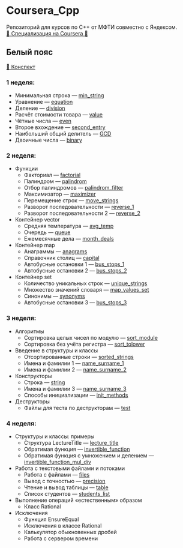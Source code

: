 # Coursera_Cpp
Репозиторий для курсов по C++ от МФТИ совместно с Яндексом.  
[🥋️ Специализация на Coursera 🥋️](https://www.coursera.org/specializations/c-plus-plus-modern-development)

## Белый пояс
[📔️ Конспект](https://github.com/r-vvch/Coursera_Cpp/tree/master/White_belt/conspectus "Перейти к расположению")
### 1 неделя:
- Минимальная строка — [min_string](https://github.com/r-vvch/Coursera_Cpp/tree/master/White_belt/1_week/min_string "Перейти к расположению")
- Уравнение — [equation](https://github.com/r-vvch/Coursera_Cpp/tree/master/White_belt/1_week/equation "Перейти к расположению")
- Деление — [division](https://github.com/r-vvch/Coursera_Cpp/tree/master/White_belt/1_week/division "Перейти к расположению")
- Расчёт стоимости товара — [value](https://github.com/r-vvch/Coursera_Cpp/tree/master/White_belt/1_week/value "Перейти к расположению")
- Чётные числа — [even](https://github.com/r-vvch/Coursera_Cpp/tree/master/White_belt/1_week/even "Перейти к расположению")
- Второе вхождение — [second_entry](https://github.com/r-vvch/Coursera_Cpp/tree/master/White_belt/1_week/second_entry "Перейти к расположению")
- Наибольший общий делитель — [GCD](https://github.com/r-vvch/Coursera_Cpp/tree/master/White_belt/1_week/GCD "Перейти к расположению")
- Двоичные числа — [binary](https://github.com/r-vvch/Coursera_Cpp/tree/master/White_belt/1_week/binary "Перейти к расположению")

### 2 неделя:
- Функции
    -  Факториал — [factorial](https://github.com/r-vvch/Coursera_Cpp/tree/master/White_belt/2_week/functions/factorial "Перейти к расположению")
    -  Палиндром — [palindrom](https://github.com/r-vvch/Coursera_Cpp/tree/master/White_belt/2_week/functions/palindrom "Перейти к расположению")
    -  Отбор палиндромов — [palindrom_filter](https://github.com/r-vvch/Coursera_Cpp/tree/master/White_belt/2_week/functions/palindrom_filter "Перейти к расположению")
    -  Максимизатор — [maximizer](https://github.com/r-vvch/Coursera_Cpp/tree/master/White_belt/2_week/functions/maximizer "Перейти к расположению")
    -  Перемещение строк — [move_strings](https://github.com/r-vvch/Coursera_Cpp/tree/master/White_belt/2_week/functions/move_strings "Перейти к расположению")
    -  Разворот последовательности — [reverse_1](https://github.com/r-vvch/Coursera_Cpp/tree/master/White_belt/2_week/functions/reverse_1 "Перейти к расположению")
    -  Разворот последовательности 2 — [reverse_2](https://github.com/r-vvch/Coursera_Cpp/tree/master/White_belt/2_week/functions/reverse_2 "Перейти к расположению")
- Контейнер vector
    -  Средняя температура — [avg_temp](https://github.com/r-vvch/Coursera_Cpp/tree/master/White_belt/2_week/vector/avg_temp "Перейти к расположению")
    -  Очередь — [queue](https://github.com/r-vvch/Coursera_Cpp/tree/master/White_belt/2_week/vector/queue "Перейти к расположению")
    -  Ежемесячные дела — [month_deals](https://github.com/r-vvch/Coursera_Cpp/tree/master/White_belt/2_week/vector/month_deals "Перейти к расположению")
- Контейнер map
    -  Анаграммы — [anagrams](https://github.com/r-vvch/Coursera_Cpp/tree/master/White_belt/2_week/map/anagrams "Перейти к расположению")
    -  Справочник столиц — [capital](https://github.com/r-vvch/Coursera_Cpp/tree/master/White_belt/2_week/map/capital "Перейти к расположению")
    -  Автобусные остановки 1 — [bus_stops_1](https://github.com/r-vvch/Coursera_Cpp/tree/master/White_belt/2_week/map/bus_stops_1 "Перейти к расположению")
    -  Автобусные остановки 2 — [bus_stops_2](https://github.com/r-vvch/Coursera_Cpp/tree/master/White_belt/2_week/map/bus_stops_2 "Перейти к расположению")
- Контейнер set
    -  Количество уникальных строк — [unique_strings](https://github.com/r-vvch/Coursera_Cpp/tree/master/White_belt/2_week/set/unique_strings "Перейти к расположению")
    -  Множество значений словаря — [map_values_set](https://github.com/r-vvch/Coursera_Cpp/tree/master/White_belt/2_week/set/map_values_set "Перейти к расположению")
    -  Синонимы — [synonyms](https://github.com/r-vvch/Coursera_Cpp/tree/master/White_belt/2_week/set/synonyms "Перейти к расположению")
    -  Автобусные остановки 3 — [bus_stops_3](https://github.com/r-vvch/Coursera_Cpp/tree/master/White_belt/2_week/set/bus_stops_3 "Перейти к расположению")
    
### 3 неделя:
- Алгоритмы
    -  Сортировка целых чисел по модулю — [sort_module](https://github.com/r-vvch/Coursera_Cpp/tree/master/White_belt/3_week/algorithms/sort_module/ "Перейти к расположению")
    -  Сортировка без учёта регистра — [sort_tolower](https://github.com/r-vvch/Coursera_Cpp/tree/master/White_belt/3_week/algorithms/sort_tolower/ "Перейти к расположению")
- Введение в структуры и классы
    -  Отсортированные строки — [sorted_strings](https://github.com/r-vvch/Coursera_Cpp/tree/master/White_belt/3_week/struct_class/sorted_strings/ "Перейти к расположению")
    -  Имена и фамилии 1 — [name_surname_1](https://github.com/r-vvch/Coursera_Cpp/tree/master/White_belt/3_week/struct_class/name_surname_1/ "Перейти к расположению")
    -  Имена и фамилии 2 — [name_surname_2](https://github.com/r-vvch/Coursera_Cpp/tree/master/White_belt/3_week/struct_class/name_surname_2/ "Перейти к расположению")
- Конструкторы
    -  Строка — [string](https://github.com/r-vvch/Coursera_Cpp/tree/master/White_belt/3_week/constructors/string/ "Перейти к расположению")
    -  Имена и фамилии 3 — [name_surname_3](https://github.com/r-vvch/Coursera_Cpp/tree/master/White_belt/3_week/constructors/name_surname_3/ "Перейти к расположению")
    -  Способы инициализации — [init_methods](https://github.com/r-vvch/Coursera_Cpp/tree/master/White_belt/3_week/constructors/init_methods/ "Перейти к расположению")
- Деструкторы
    -  Файлы для теста по деструкторам — [test](https://github.com/r-vvch/Coursera_Cpp/tree/master/White_belt/3_week/destructors/test/ "Перейти к расположению")
    
### 4 неделя:
- Структуры и классы: примеры
    -  Структура LectureTitle — [lecture_title](https://github.com/r-vvch/Coursera_Cpp/tree/master/White_belt/4_week/struct_class_exmpl/lecture_title "Перейти к расположению")
    -  Обратимая функция — [invertible_function](https://github.com/r-vvch/Coursera_Cpp/tree/master/White_belt/4_week/struct_class_exmpl/invertible_funcion "Перейти к расположению")
    -  Обратимая функция с умножением и делением — [invertible_function_mul_div](https://github.com/r-vvch/Coursera_Cpp/tree/master/White_belt/4_week/struct_class_exmpl/invertible_function_mul_div "Перейти к расположению")
- Работа с текстовыми файлами и потоками
    -  Работа с файлами — [files](https://github.com/r-vvch/Coursera_Cpp/tree/master/White_belt/4_week/files_streams/files/ "Перейти к расположению")
    -  Вывод с точностью — [precision](https://github.com/r-vvch/Coursera_Cpp/tree/master/White_belt/4_week/files_streams/precision/ "Перейти к расположению")
    -  Чтение и вывод таблицы — [table](https://github.com/r-vvch/Coursera_Cpp/tree/master/White_belt/4_week/files_streams/table/ "Перейти к расположению")
    -  Список студентов — [students_list](https://github.com/r-vvch/Coursera_Cpp/tree/master/White_belt/4_week/files_streams/students_list/ "Перейти к расположению")
- Выполнение операций «естественным» образом
    -  Класс Rational
- Исключения
    -  Функция EnsureEqual
    -  Исключения в классе Rational
    -  Калькулятор обыкновенных дробей
    -  Работа с сервером времени

